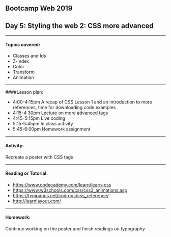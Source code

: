 ## Bootcamp Web 2019
## Day 5: Styling the web 2: CSS more advanced

---
#### Topics covered: 
* Classes and Ids
* Z-index 
* Color
* Transform
* Animation


---
####Lesson plan:
* 4:00-4:15pm A recap of CSS Lesson 1 and an introduction to more references, time for downloading code examples
* 4:15-4:30pm Lecture on more advanced tags  
* 4:45-5:15pm Live coding
* 5:15-5:45pm In class activity
* 5:45-6:00pm Homework assignment

---
#### Activity:
Recreate a poster with CSS tags

---
#### Reading or Tutorial:
* https://www.codecademy.com/learn/learn-css
* https://www.w3schools.com/css/css3_animations.asp
* https://tympanus.net/codrops/css_reference/
* http://learnlayout.com/

---
#### Homework:
Continue working on the poster and finish readings on typography